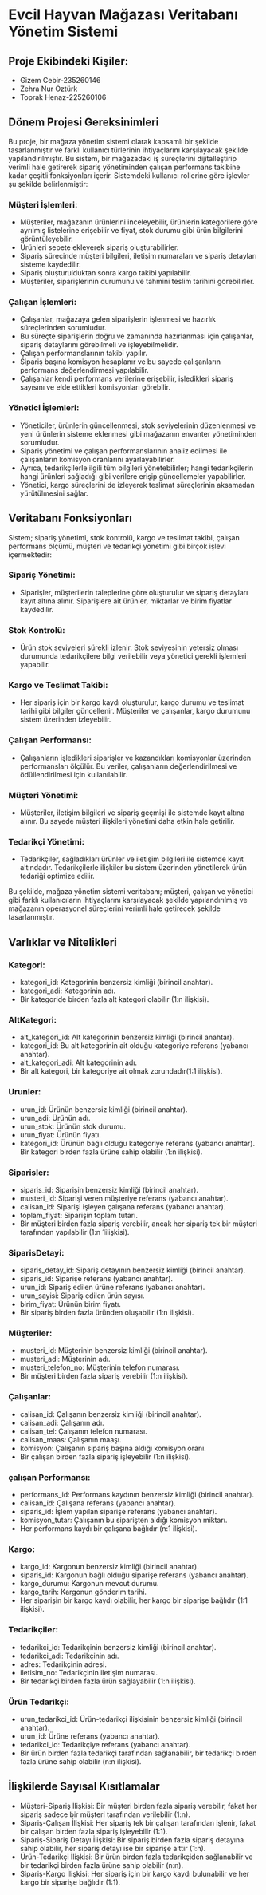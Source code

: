 # Evcil Hayvan Mağazası Veritabanı Yönetim Sistemi

## Proje Ekibindeki Kişiler:
- Gizem Cebir-235260146  
- Zehra Nur Öztürk  
- Toprak Henaz-225260106     

## Dönem Projesi Gereksinimleri

Bu proje, bir mağaza yönetim sistemi olarak kapsamlı bir şekilde tasarlanmıştır ve farklı kullanıcı türlerinin ihtiyaçlarını karşılayacak şekilde yapılandırılmıştır. Bu sistem, bir mağazadaki iş süreçlerini dijitalleştirip verimli hale getirerek sipariş yönetiminden çalışan performans takibine kadar çeşitli fonksiyonları içerir. Sistemdeki kullanıcı rollerine göre işlevler şu şekilde belirlenmiştir:

### Müşteri İşlemleri:

- Müşteriler, mağazanın ürünlerini inceleyebilir, ürünlerin kategorilere göre ayrılmış listelerine erişebilir ve fiyat, stok durumu gibi ürün bilgilerini görüntüleyebilir.
- Ürünleri sepete ekleyerek sipariş oluşturabilirler.
- Sipariş sürecinde müşteri bilgileri, iletişim numaraları ve sipariş detayları sisteme kaydedilir.
- Sipariş oluşturulduktan sonra kargo takibi yapılabilir.
- Müşteriler, siparişlerinin durumunu ve tahmini teslim tarihini görebilirler.

### Çalışan İşlemleri:

- Çalışanlar, mağazaya gelen siparişlerin işlenmesi ve hazırlık süreçlerinden sorumludur.
- Bu süreçte siparişlerin doğru ve zamanında hazırlanması için çalışanlar, sipariş detaylarını görebilmeli ve işleyebilmelidir.
- Çalışan performanslarının takibi yapılır.
-  Sipariş başına komisyon hesaplanır ve bu sayede çalışanların performans değerlendirmesi yapılabilir.
-  Çalışanlar kendi performans verilerine erişebilir, işledikleri sipariş sayısını ve elde ettikleri komisyonları görebilir.

### Yönetici İşlemleri:

- Yöneticiler, ürünlerin güncellenmesi, stok seviyelerinin düzenlenmesi ve yeni ürünlerin sisteme eklenmesi gibi mağazanın envanter yönetiminden sorumludur.
- Sipariş yönetimi ve çalışan performanslarının analiz edilmesi ile çalışanların komisyon oranlarını ayarlayabilirler.
- Ayrıca, tedarikçilerle ilgili tüm bilgileri yönetebilirler; hangi tedarikçilerin hangi ürünleri sağladığı gibi verilere erişip güncellemeler yapabilirler.
- Yönetici, kargo süreçlerini de izleyerek teslimat süreçlerinin aksamadan yürütülmesini sağlar.

## Veritabanı Fonksiyonları
Sistem; sipariş yönetimi, stok kontrolü, kargo ve teslimat takibi, çalışan performans ölçümü, müşteri ve tedarikçi yönetimi gibi birçok işlevi içermektedir:

### Sipariş Yönetimi: 
- Siparişler, müşterilerin taleplerine göre oluşturulur ve sipariş detayları kayıt altına alınır. Siparişlere ait ürünler, miktarlar ve birim fiyatlar kaydedilir.
### Stok Kontrolü: 
- Ürün stok seviyeleri sürekli izlenir. Stok seviyesinin yetersiz olması durumunda tedarikçilere bilgi verilebilir veya yönetici gerekli işlemleri yapabilir.
### Kargo ve Teslimat Takibi:
- Her sipariş için bir kargo kaydı oluşturulur, kargo durumu ve teslimat tarihi gibi bilgiler güncellenir. Müşteriler ve çalışanlar, kargo durumunu sistem üzerinden izleyebilir.
### Çalışan Performansı:
- Çalışanların işledikleri siparişler ve kazandıkları komisyonlar üzerinden performansları ölçülür. Bu veriler, çalışanların değerlendirilmesi ve ödüllendirilmesi için kullanılabilir.
### Müşteri Yönetimi:
- Müşteriler, iletişim bilgileri ve sipariş geçmişi ile sistemde kayıt altına alınır. Bu sayede müşteri ilişkileri yönetimi daha etkin hale getirilir.
### Tedarikçi Yönetimi: 
- Tedarikçiler, sağladıkları ürünler ve iletişim bilgileri ile sistemde kayıt altındadır. Tedarikçilerle ilişkiler bu sistem üzerinden yönetilerek ürün tedariği optimize edilir.
  
Bu şekilde, mağaza yönetim sistemi veritabanı; müşteri, çalışan ve yönetici gibi farklı kullanıcıların ihtiyaçlarını karşılayacak şekilde yapılandırılmış ve mağazanın operasyonel süreçlerini verimli hale getirecek şekilde tasarlanmıştır.

## Varlıklar ve Nitelikleri

### Kategori:
- kategori_id: Kategorinin benzersiz kimliği (birincil anahtar).
- kategori_adi: Kategorinin adı.
- Bir kategoride birden fazla alt kategori olabilir (1:n ilişkisi).
  
### AltKategori:
- alt_kategori_id: Alt kategorinin benzersiz kimliği (birincil anahtar).
- kategori_id: Bu alt kategorinin ait olduğu kategoriye referans (yabancı anahtar).
- alt_kategori_adi: Alt kategorinin adı.
- Bir alt kategori, bir kategoriye ait olmak zorundadır(1:1 ilişkisi).
  
### Urunler:
- urun_id: Ürünün benzersiz kimliği (birincil anahtar).
- urun_adi: Ürünün adı.
- urun_stok: Ürünün stok durumu.
- urun_fiyat: Ürünün fiyatı.
- kategori_id: Ürünün bağlı olduğu kategoriye referans (yabancı anahtar).
Bir kategori birden fazla ürüne sahip olabilir (1:n ilişkisi).

### Siparisler:
- siparis_id: Siparişin benzersiz kimliği (birincil anahtar).
- musteri_id: Siparişi veren müşteriye referans (yabancı anahtar).
- calisan_id: Siparişi işleyen çalışana referans (yabancı anahtar).
- toplam_fiyat: Siparişin toplam tutarı.
- Bir müşteri birden fazla sipariş verebilir, ancak her sipariş tek bir müşteri tarafından yapılabilir (1:n 1ilişkisi).
  
### SiparisDetayi:

- siparis_detay_id: Sipariş detayının benzersiz kimliği (birincil anahtar).
- siparis_id: Siparişe referans (yabancı anahtar).
- urun_id: Sipariş edilen ürüne referans (yabancı anahtar).
- urun_sayisi: Sipariş edilen ürün sayısı.
- birim_fiyat: Ürünün birim fiyatı.
- Bir sipariş birden fazla üründen oluşabilir (1:n ilişkisi).
  
### Müşteriler:

- musteri_id: Müşterinin benzersiz kimliği (birincil anahtar).
- musteri_adi: Müşterinin adı.
- musteri_telefon_no: Müşterinin telefon numarası.
- Bir müşteri birden fazla sipariş verebilir (1:n ilişkisi).

### Çalışanlar:

- calisan_id: Çalışanın benzersiz kimliği (birincil anahtar).
- calisan_adi: Çalışanın adı.
- calisan_tel: Çalışanın telefon numarası.
- calisan_maas: Çalışanın maaşı.
- komisyon: Çalışanın sipariş başına aldığı komisyon oranı.
- Bir çalışan birden fazla sipariş işleyebilir (1:n ilişkisi).

### çalışan Performansı:

- performans_id: Performans kaydının benzersiz kimliği (birincil anahtar).
- calisan_id: Çalışana referans (yabancı anahtar).
- siparis_id: İşlem yapılan siparişe referans (yabancı anahtar).
- komisyon_tutar: Çalışanın bu siparişten aldığı komisyon miktarı.
- Her performans kaydı bir çalışana bağlıdır (n:1 ilişkisi).
  
### Kargo:

- kargo_id: Kargonun benzersiz kimliği (birincil anahtar).
- siparis_id: Kargonun bağlı olduğu siparişe referans (yabancı anahtar).
- kargo_durumu: Kargonun mevcut durumu.
- kargo_tarih: Kargonun gönderim tarihi.
- Her siparişin bir kargo kaydı olabilir, her kargo bir siparişe bağlıdır (1:1 ilişkisi).
  
### Tedarikçiler:

- tedarikci_id: Tedarikçinin benzersiz kimliği (birincil anahtar).
- tedarikci_adi: Tedarikçinin adı.
- adres: Tedarikçinin adresi.
- iletisim_no: Tedarikçinin iletişim numarası.
- Bir tedarikçi birden fazla ürün sağlayabilir (1:n ilişkisi).

### Ürün Tedarikçi:

- urun_tedarikci_id: Ürün-tedarikçi ilişkisinin benzersiz kimliği (birincil anahtar).
- urun_id: Ürüne referans (yabancı anahtar).
- tedarikci_id: Tedarikçiye referans (yabancı anahtar).
- Bir ürün birden fazla tedarikçi tarafından sağlanabilir, bir tedarikçi birden fazla ürüne sahip olabilir (n:n ilişkisi).

## İlişkilerde Sayısal Kısıtlamalar

- Müşteri-Sipariş İlişkisi: Bir müşteri birden fazla sipariş verebilir, fakat her sipariş sadece bir müşteri tarafından verilebilir (1:n).
- Sipariş-Çalışan İlişkisi: Her sipariş tek bir çalışan tarafından işlenir, fakat bir çalışan birden fazla sipariş işleyebilir (1:1).
- Sipariş-Sipariş Detayı İlişkisi: Bir sipariş birden fazla sipariş detayına sahip olabilir, her sipariş detayı ise bir siparişe aittir (1:n).
- Ürün-Tedarikçi İlişkisi: Bir ürün birden fazla tedarikçiden sağlanabilir ve bir tedarikçi birden fazla ürüne sahip olabilir (n:n).
- Sipariş-Kargo İlişkisi: Her sipariş için bir kargo kaydı bulunabilir ve her kargo bir siparişe bağlıdır (1:1).
